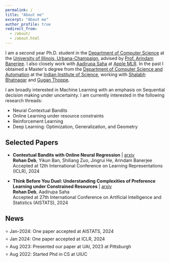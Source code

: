 ```yaml
---
permalink: /
title: "About me"
excerpt: "About me"
author_profile: true
redirect_from: 
  - /about/
  - /about.html
---
```


I am a second year Ph.D. student in the [Department of Computer Science](https://www.cs.illinois.edu) at the [University of Illinois, Urbana-Champaign](https://www.illinois.edu), advised by [Prof. Arindam Banerjee](https://arindam.cs.illinois.edu/). I also closely work with [Aadirupa Saha](https://aadirupa.github.io/) at [Apple MLR](https://machinelearning.apple.com/). In the past I obtained a Master's degree from the [Department of Computer Science and Automation](https://www.csa.iisc.ac.in/) at the [Indian Institute of Science](https://iisc.ac.in/), working with [Shalabh Bhatnagar](https://www.csa.iisc.ac.in/~shalabh/) and [Gugan Thoppe](https://sites.google.com/site/gugancth/).

I am broadly interested in Machine Learning with an emphasis on Sequential decision making under uncertainty. I am currently interested in the following research threads:

- Neural Contextual Bandits
- Online Learning under resource constraints
- Reinforcement Learning
- Deep Learning: Optimization, Generalization, and Geometry


## Selected Papers
- **Contextual Bandits with Online Neural Regression** | [arxiv](https://arxiv.org/abs/2312.07145)  
**Rohan Deb**, Yikun Ban, Shiliang Zuo, Jingrui He, Arindam Banerjee  
Accepted at 12th International Conference on Learning Representations (ICLR), 2024

- **Think Before You Duel: Understanding Complexities of Preference Learning under
Constrained Resources** | [arxiv](https://arxiv.org/abs/2312.17229)  
**Rohan Deb**, Aadirupa Saha  
Accepted at 27th International Conference on Artificial Intelligence and Statistics (AISTATS), 2024

## News
⭐ Jan-2024: One paper accepted at AISTATS, 2024  
⭐ Jan 2024: One paper accepted at ICLR, 2024  
⭐ Aug 2023: Presented our paper at UAI, 2023 at Pittsburgh  
⭐ Aug 2022: Started Phd in CS at UIUC  
